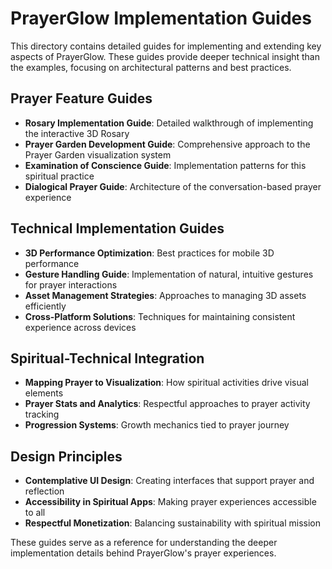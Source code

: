 # PrayerGlow Implementation Guides

This directory contains detailed guides for implementing and extending key aspects of PrayerGlow. These guides provide deeper technical insight than the examples, focusing on architectural patterns and best practices.

## Prayer Feature Guides

- **Rosary Implementation Guide**: Detailed walkthrough of implementing the interactive 3D Rosary
- **Prayer Garden Development Guide**: Comprehensive approach to the Prayer Garden visualization system
- **Examination of Conscience Guide**: Implementation patterns for this spiritual practice
- **Dialogical Prayer Guide**: Architecture of the conversation-based prayer experience

## Technical Implementation Guides

- **3D Performance Optimization**: Best practices for mobile 3D performance
- **Gesture Handling Guide**: Implementation of natural, intuitive gestures for prayer interactions
- **Asset Management Strategies**: Approaches to managing 3D assets efficiently
- **Cross-Platform Solutions**: Techniques for maintaining consistent experience across devices

## Spiritual-Technical Integration

- **Mapping Prayer to Visualization**: How spiritual activities drive visual elements
- **Prayer Stats and Analytics**: Respectful approaches to prayer activity tracking
- **Progression Systems**: Growth mechanics tied to prayer journey

## Design Principles

- **Contemplative UI Design**: Creating interfaces that support prayer and reflection
- **Accessibility in Spiritual Apps**: Making prayer experiences accessible to all
- **Respectful Monetization**: Balancing sustainability with spiritual mission

These guides serve as a reference for understanding the deeper implementation details behind PrayerGlow's prayer experiences.